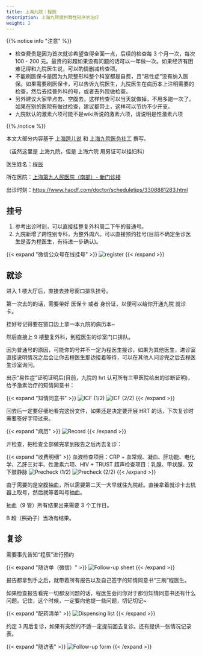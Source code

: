 ```yaml
---
title: 上海九院｜程辰
description: 上海九院提供跨性别序列治疗
weight: 2
---
```


{{% notice info "注意" %}}

- 检查费贵是因为首次就诊希望查得全面一点，后续的检查每 3 个月一次，每次 100 - 200 元。最贵的彩超如果没有问题的话可以一年做一次。如果经济有困难记得和九院医生说，可以酌情删减检查项。
- 不能刷医保卡是因为九院整形科整个科室都是自费，且“易性症”没有纳入医保。如果需要刷医保卡，可以告诉九院医生，九院医生在病历本上注明需要的检查，然后去挂普外科的号，或者去外院做检查。
- 另外建议大家早点去、空腹去，这样检查可以当天就做掉，不用多跑一次了。如果在别的医院有做过检查，建议都带上，这样可以节约不少开支。
- 九院默认的激素六项可能不是wiki所说的激素六项，请说明是性激素六项

{{% /notice %}}

本文大部分内容基于 [上海跨儿说](https://mp.weixin.qq.com/s/YfwBpWsmKbHxjxzoVeD6mw) 和 [上海九院医务社工](https://mp.weixin.qq.com/s/wnvrYViJfsJSxzAlAM_mUw) 撰写。

（虽然这里是 上海九院，但是 上海六院 用男证可以挂妇科）

医生姓名：[程辰](https://www.haodf.com/doctor/3308881283.html)

所在医院：[上海第九人民医院（南部）- 新门诊楼](https://amap.com/place/B0FFHGMHTC)

出诊时刻：<https://www.haodf.com/doctor/scheduletips/3308881283.html>

## 挂号
1. 参考出诊时刻，可以直接挂整复外科周二下午的普通号。
2. 九院新增了跨性别专科，为整外周六。可以直接预约挂号(目前不确定坐诊医生是否为程医生，有待进一步确认)。

{{< expand "微信公众号在线挂号" >}}
![register](/images/doctor/sh9/register-sh9.jpg)
{{< /expand >}}


## 就诊

进入 1 楼大厅后，直接去挂号窗口排队挂号。

第一次去的的话，需要带好 医保卡 或者 身份证，以便可以给你开通九院 就诊卡。

挂好号记得要在窗口边上拿一本九院的病历本~

然后直接上 9 楼整复外科，到程医生的诊室门口排队。

因为普通号的原因，可能你的号并不一定为程医生接诊，如果为其他医生，进诊室直接说明情况之后会让你去程医生那边接着等待，可以在其他人问诊完之后去程医生诊室询问。

出示“易性症”证明证明后(目前，九院的 hrt 认可所有三甲医院给出的诊断证明)，给予激素治疗的知情同意书：

{{< expand "知情同意书" >}}
![ICF (1/2)](/images/doctor/sh9/icf-p1.jpg)
![ICF (2/2)](/images/doctor/sh9/icf-p2.jpg)
{{< /expand >}}

回去后一定要仔细地看完这份文件，如果还是决定要开展 HRT 的话，下次复诊时需要签好字带过来。

{{< expand "病历" >}}
![Record](/images/doctor/sh9/record.webp)
{{< /expand >}}

开检查，把检查全部做完拿到报告之后再去复诊：

{{< expand "收费明细" >}}
血液检查项目：CRP + 血常规、凝血、肝功能、电化学、乙肝三对半、性激素六项、HIV + TRUST
超声检查项目：乳腺、甲状腺、双下肢静脉
![Precheck (1/2)](/images/doctor/sh9/precheck-1.png)
![Precheck (2/2)](/images/doctor/sh9/precheck-2.png)
{{< /expand >}}

由于需要的是空腹抽血，所以需要第二天一大早就往九院赶。直接拿着就诊卡去机器上取号，然后就等着叫号抽血。

抽血（9 管）所有结果出来需要 3 个工作日。

B 超（~~照奶子~~）当场有结果。

## 复诊

需要事先告知“程辰”进行预约

{{< expand "随访单（微信）" >}}
![Follow-up sheet](/images/doctor/sh9/follow-up-sheet.jpg)
{{< /expand >}}

报告都拿到手之后，就带着所有报告以及自己签字的知情同意书“三刷”程医生。

如果检查报告看完一切都没问题的话，程医生会问你对于那份知情同意书还有什么问题。记住，这个时候，一定要向他提一些问题，切记切记~

{{< expand "配药清单" >}}
![Dispensing list](/images/doctor/sh9/dispensing-list.png)
{{< /expand >}}

约定 3 周后复诊，如果有突然的不适一定提前回去复诊。还有提供一张情况记录表。

{{< expand "随访表" >}}
![Follow-up form](/images/doctor/sh9/follow-up-form.webp)
{{< /expand >}}
